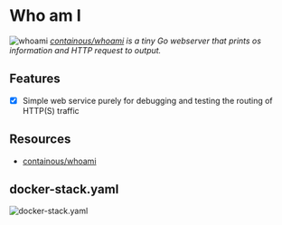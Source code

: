 # Who am I

![whoami](https://d36jcksde1wxzq.cloudfront.net/be7833db9bddb4494d2a7c3dd659199a.png ':size=96px') *[containous/whoami] is a tiny Go webserver that prints os information and HTTP request to output.*

## Features

- [x] Simple web service purely for debugging and testing the routing of HTTP(S) traffic

## Resources

- [containous/whoami]

[containous/whoami]: https://hub.docker.com/r/containous/whoami

## docker-stack.yaml

![docker-stack.yaml](./docker-stack.yaml ':include')
